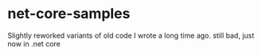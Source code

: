 # net-core-samples
Slightly reworked variants of old code I wrote a long time ago. still bad, just now in .net core
